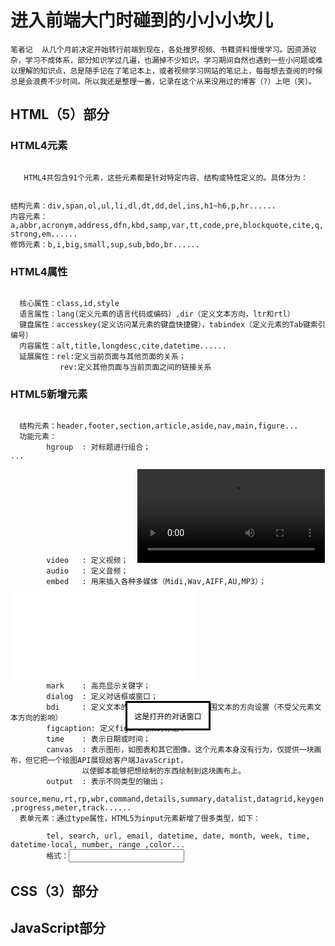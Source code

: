 <h1>进入前端大门时碰到的小小小坎儿</h1>

    笔者记  从几个月前决定开始转行前端到现在，各处搜罗视频、书籍资料慢慢学习。因资源驳杂，学习不成体系，部分知识学过几遍，也漏掉不少知识。学习期间自然也遇到一些小问题或难以理解的知识点，总是随手记在了笔记本上，或者视频学习网站的笔记上，每每想去查阅的时候总是会浪费不少时间。所以我还是整理一番，记录在这个从来没用过的博客（?）上吧（笑）。

<h2>HTML（5）部分</h2>

<h3>HTML4元素</h3>
<code>
   HTML4共包含91个元素，这些元素都是针对特定内容、结构或特性定义的。具体分为：
    
  结构元素：div,span,ol,ul,li,dl,dt,dd,del,ins,h1~h6,p,hr......
  内容元素：a,abbr,acronym,address,dfn,kbd,samp,var,tt,code,pre,blockquote,cite,q,strong,em......
  修饰元素：b,i,big,small,sup,sub,bdo,br......
</code>
<h3>HTML4属性</h4>
<code>
  核心属性：class,id,style
  语言属性：lang(定义元素的语言代码或编码）,dir（定义文本方向，ltr和rtl）
  键盘属性：accesskey(定义访问某元素的键盘快捷键），tabindex（定义元素的Tab键索引编号）
  内容属性：alt,title,longdesc,cite,datetime......
  延展属性：rel:定义当前页面与其他页面的关系；
           rev:定义其他页面与当前页面之间的链接关系
</code>
<h3>HTML5新增元素</h3>
<code>
  结构元素：header,footer,section,article,aside,nav,main,figure...
  功能元素：
        hgroup  : 对标题进行组合；  <hgroup>...</hgroup>
        video   : 定义视频；  <video src="movie.ogg" controls="controls">video元素</video>
        audio   : 定义音频；  <audio src="audio.wav">audio元素</audio>
        embed   : 用来插入各种多媒体（Midi,Wav,AIFF,AU,MP3）；  <embed src="horse.wav" />
        mark    : 高亮显示关键字；  <mark></mark>
        dialog  : 定义对话框或窗口；  <dialog open>这是打开的对话窗口</dialog>
        bdi     : 定义文本的文本方向，使其脱离其周围文本的方向设置（不受父元素文本方向的影响）
        figcaption: 定义figure元素的标题；
        time    : 表示日期或时间；
        canvas  : 表示图形，如图表和其它图像。这个元素本身没有行为，仅提供一块画布，但它把一个绘图API展现给客户端JavaScript，
                以使脚本能够把想绘制的东西绘制到这块画布上。  <canvas id="myCanvas" width="200" height="200"></canvas>
        output  : 表示不同类型的输出；  <output></output>
        source,menu,rt,rp,wbr,command,details,summary,datalist,datagrid,keygen,progress,meter,track......
  表单元素：通过type属性，HTML5为input元素新增了很多类型，如下：<br />
        tel, search, url, email, datetime, date, month, week, time, datetime-local, number, range ,color...
        格式：<input type="ele" />
</code>
<h2>CSS（3）部分</h2>


<h2>JavaScript部分</h2>
